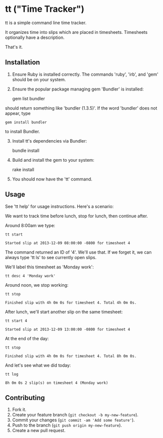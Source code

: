 # tt ("Time Tracker")

tt is a simple command line time tracker.

It organizes time into slips which are placed in timesheets. Timesheets
optionally have a description.

That's it.

## Installation

1. Ensure Ruby is installed correctly. The commands 'ruby', 'irb', and 'gem' should be on your system.
2. Ensure the popular package managing gem 'Bundler' is installed:
  
    gem list bundler
    
should return something like 'bundler (1.3.5)'. If the word 'bundler' does not appear, type

    gem install bundler

to install Bundler.

3. Install tt's dependencies via Bundler:

    bundle install

4. Build and install the gem to your system:

    rake install

5. You should now have the 'tt' command.

## Usage

See 'tt help' for usage instructions. Here's a scenario:

We want to track time before lunch, stop for lunch, then continue after.

Around 8:00am we type:

    tt start
    
    Started slip at 2013-12-09 08:00:00 -0800 for timesheet 4

The command returned an ID of '4'. We'll use that. If we forget it, we can always type 'tt ls' to see
currently open slips.

We'll label this timesheet as 'Monday work':

    tt desc 4 'Monday work'

Around noon, we stop working:

    tt stop
    
    Finished slip with 4h 0m 0s for timesheet 4. Total 4h 0m 0s.

After lunch, we'll start another slip on the same timesheet:

    tt start 4
    
    Started slip at 2013-12-09 13:00:00 -0800 for timesheet 4

At the end of the day:

    tt stop
    
    Finished slip with 4h 0m 0s for timesheet 4. Total 8h 0m 0s.

And let's see what we did today:

    tt log
    
    8h 0m 0s 2 slip(s) on timesheet 4 (Monday work)

## Contributing

1. Fork it.
2. Create your feature branch (`git checkout -b my-new-feature`).
3. Commit your changes (`git commit -am 'Add some feature'`).
4. Push to the branch (`git push origin my-new-feature`).
5. Create a new pull request.
